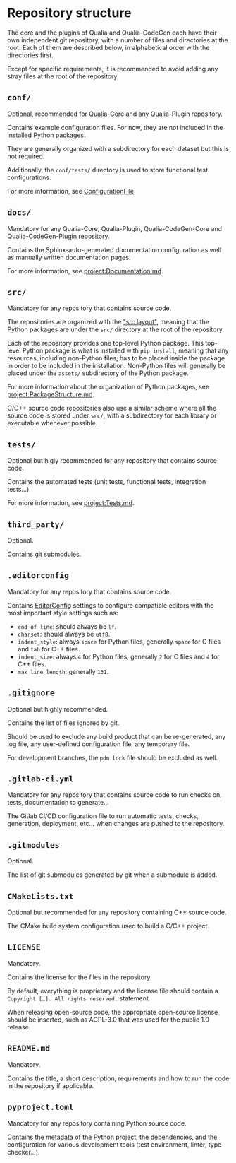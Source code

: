 # Repository structure

The core and the plugins of Qualia and Qualia-CodeGen each have their own independent git repository,
with a number of files and directories at the root.
Each of them are described below, in alphabetical order with the directories first.

Except for specific requirements, it is recommended to avoid adding any stray files at the root of the repository.

## `conf/`

Optional, recommended for Qualia-Core and any Qualia-Plugin repository.

Contains example configuration files. For now, they are not included in the installed Python packages.

They are generally organized with a subdirectory for each dataset but this is not required.

Additionally, the `conf/tests/` directory is used to store functional test configurations.

For more information, see [ConfigurationFile](../GettingStarted/ConfigurationFile.md)

## `docs/`

Mandatory for any Qualia-Core, Qualia-Plugin, Qualia-CodeGen-Core and Qualia-CodeGen-Plugin repository.

Contains the Sphinx-auto-generated documentation configuration as well as manually written documentation pages.

For more information, see <project:Documentation.md>.

## `src/`

Mandatory for any repository that contains source code.

The repositories are organized with the ["src layout"](https://packaging.python.org/en/latest/discussions/src-layout-vs-flat-layout/),
meaning that the Python packages are under the `src/` directory at the root of the repository.

Each of the repository provides one top-level Python package.
This top-level Python package is what is installed with `pip install`, meaning that any resources,
including non-Python files, has to be placed inside the package in order to be included in the installation.
Non-Python files will generally be placed under the `assets/` subdirectory of the Python package.

For more information about the organization of Python packages, see <project:PackageStructure.md>.

C/C++ source code repositories also use a similar scheme where all the source code is stored under `src/`,
with a subdirectory for each library or executable whenever possible.

## `tests/`

Optional but higly recommended for any repository that contains source code.

Contains the automated tests (unit tests, functional tests, integration tests…).

For more information, see <project:Tests.md>.

## `third_party/`

Optional.

Contains git submodules.

## `.editorconfig`

Mandatory for any repository that contains source code.

Contains [EditorConfig](https://editorconfig.org/) settings to configure compatible editors with the most important style settings such as:
- `end_of_line`: should always be `lf`.
- `charset`: should always be `utf8`.
- `indent_style`: always `space` for Python files, generally `space` for C files and `tab` for C++ files.
- `indent_size`: always `4` for Python files, generally `2` for C files and `4` for C++ files.
- `max_line_length`: generally `131`.

## `.gitignore`

Optional but highly recommended.

Contains the list of files ignored by git.

Should be used to exclude any build product that can be re-generated, any log file, any user-defined configuration file, any temporary file.

For development branches, the `pdm.lock` file should be excluded as well.

## `.gitlab-ci.yml`

Mandatory for any repository that contains source code to run checks on, tests, documentation to generate…

The Gitlab CI/CD configuration file to run automatic tests, checks, generation, deployment, etc… when changes are pushed to the repository.

## `.gitmodules`

Optional.

The list of git submodules generated by git when a submodule is added.

## `CMakeLists.txt`

Optional but recommended for any repository containing C++ source code.

The CMake build system configuration used to build a C/C++ project.

## `LICENSE`

Mandatory.

Contains the license for the files in the repository.

By default, everything is proprietary and the license file should contain a `Copyright […]. All rights reserved.` statement.

When releasing open-source code, the appropriate open-source license should be inserted, such as AGPL-3.0 that was used for the public 1.0 release.

## `README.md`

Mandatory.

Contains the title, a short description, requirements and how to run the code in the repository if applicable.

## `pyproject.toml`

Mandatory for any repository containing Python source code.

Contains the metadata of the Python project, the dependencies, and the configuration for various development tools (test environment, linter, type checker…).
